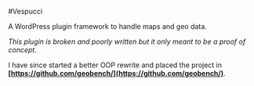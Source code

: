#Vespucci

A WordPress plugin framework to handle maps and geo data.

*This plugin is broken and poorly written but it only meant to be a proof of concept.*

I have since started a better OOP rewrite and placed the project in **[https://github.com/geobench/](https://github.com/geobench/)**.
